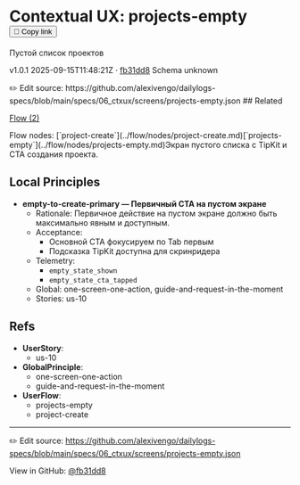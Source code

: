 # Contextual UX: projects-empty <button class="copy-link" aria-label="Copy page link" onclick="window.spechubCopyLink && window.spechubCopyLink()">🔗 Copy link</button>

Пустой список проектов

<p class="badges">
  <span class="badge version">v1.0.1</span>
  <span class="badge build">2025-09-15T11:48:21Z · <a href="https://github.com/alexivengo/dailylogs-specs/commit/fb31dd8" target="_blank" rel="noopener" class="sha">fb31dd8</a></span>
  <span class="badge schema unknown">Schema unknown</span>
</p>
✏️ Edit source: https://github.com/alexivengo/dailylogs-specs/blob/main/specs/06_ctxux/screens/projects-empty.json
## Related
<p>
  <span class="chip"><a href="../flow/index.md#?ctxux=projects-empty">Flow (2)</a></span>
</p>
Flow nodes:
<span class="chip">[`project-create`](../flow/nodes/project-create.md)</span><span class="chip">[`projects-empty`](../flow/nodes/projects-empty.md)</span>Экран пустого списка с TipKit и CTA создания проекта.

## Local Principles
- **empty-to-create-primary — Первичный CTA на пустом экране**
  - Rationale: Первичное действие на пустом экране должно быть максимально явным и доступным.
  - Acceptance:
    - Основной CTA фокусируем по Tab первым
    - Подсказка TipKit доступна для скринридера
  - Telemetry:
    - `empty_state_shown`
    - `empty_state_cta_tapped`
  - Global: one-screen-one-action, guide-and-request-in-the-moment
  - Stories: us-10

## Refs
- **UserStory**:
  - us-10
- **GlobalPrinciple**:
  - one-screen-one-action
  - guide-and-request-in-the-moment
- **UserFlow**:
  - projects-empty
  - project-create

---
✏️ Edit source: https://github.com/alexivengo/dailylogs-specs/blob/main/specs/06_ctxux/screens/projects-empty.json

<p class="page-meta">
  View in GitHub: <a href="https://github.com/alexivengo/dailylogs-specs/commit/fb31dd8" target="_blank" rel="noopener">@fb31dd8</a></p>